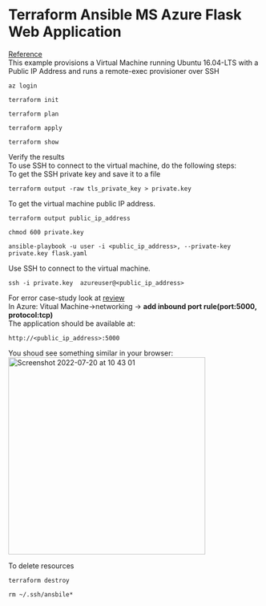 # Terraform Ansible MS Azure Flask Web Application
[Reference](https://github.com/hashicorp/terraform-provider-azurerm/tree/main/examples/virtual-machines/virtual_machine/provisioners/linux)<br/>
This example provisions a Virtual Machine running Ubuntu 16.04-LTS with a Public IP Address and runs a remote-exec provisioner over SSH<br>
``` 
az login
```
```
terraform init
```
```
terraform plan 
```
```
terraform apply
```
```
terraform show
```
Verify the results<br/>
To use SSH to connect to the virtual machine, do the following steps:<br/>
To get the SSH private key and save it to a file
```
terraform output -raw tls_private_key > private.key 
```
To get the virtual machine public IP address.
```
terraform output public_ip_address
```
```
chmod 600 private.key 
```
```
ansible-playbook -u user -i <public_ip_address>, --private-key private.key flask.yaml
```
Use SSH to connect to the virtual machine.
```
ssh -i private.key  azureuser@<public_ip_address>
```
For error case-study look at [review](https://github.com/MasoudMoeini/Terraform-Ansible-MS-Azure-Flask-Web-Application/blob/main/review.txt) <br/>
In Azure: Vitual Machine->networking ->  **add inbound port rule(port:5000, protocol:tcp)**  <br/>
The application should be available at:<br/>
```
http://<public_ip_address>:5000
```
You shoud see something similar in your browser:<br/>
<img width="393" alt="Screenshot 2022-07-20 at 10 43 01" src="https://user-images.githubusercontent.com/43514418/179939623-5ff4b61c-5a0d-470d-8882-9b98955c2585.png"> <br/>

To delete resources
```
terraform destroy
```
```
rm ~/.ssh/ansbile*
```



